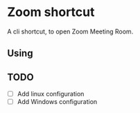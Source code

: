 # Zoom shortcut

A cli shortcut, to open Zoom Meeting Room.

## Using



## TODO

- [ ] Add linux configuration
- [ ] Add Windows configuration